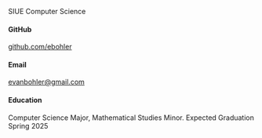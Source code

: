 SIUE Computer Science

#### GitHub
[ github.com/ebohler](https://github.com/ebohler)


#### Email
evanbohler@gmail.com

#### Education
Computer Science Major, Mathematical Studies Minor. Expected Graduation Spring 2025